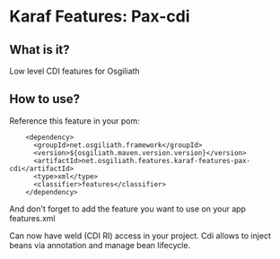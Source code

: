 # Karaf Features: Pax-cdi


## What is it?

Low level CDI features for Osgiliath

## How to use?

Reference this feature in your pom:
```
    <dependency>
      <groupId>net.osgiliath.framework</groupId>
      <version>${osgiliath.maven.version.version}</version>
      <artifactId>net.osgiliath.features.karaf-features-pax-cdi</artifactId>
      <type>xml</type>
      <classifier>features</classifier>
    </dependency>
```
And don't forget to add the feature you want to use on your app features.xml

Can now have weld (CDI RI) access in your project. Cdi allows to inject beans via annotation and manage bean lifecycle.